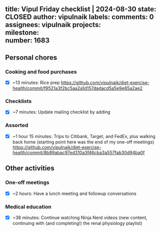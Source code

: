title:	Vipul Friday checklist | 2024-08-30
state:	CLOSED
author:	vipulnaik
labels:	
comments:	0
assignees:	vipulnaik
projects:	
milestone:	
number:	1683
--
## Personal chores

### Cooking and food purchases

- [x] ~13 minutes: Rice prep https://github.com/vipulnaik/diet-exercise-health/commit/f9521a3f2bc5aa2a1d157dadacd5a5e9e65a2ae2

### Checklists

- [x] ~7 minutes: Update mailing checklist by adding
 
### Assorted

- [x] ~1 hour 15 minutes: Trips to Citibank, Target, and FedEx, plus walking back home (starting point here was the end of my one-off meetings) https://github.com/vipulnaik/diet-exercise-health/commit/8b89abac97ed310a3f46cba3a557fab30d94ba0f

## Other activities

### One-off meetings

- [x] ~2 hours: Have a lunch meeting and followup conversations

### Medical education

- [x] ~38 minutes: Continue watching Ninja Nerd videos (new content, continuing with (and completing!) the renal physiology playlist)
